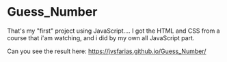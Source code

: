 # Guess_Number
That's my "first" project using JavaScript.... I got the HTML and CSS from a course that i'am watching, and i did by my own all JavaScript part.

Can you see the result here:
https://jvsfarias.github.io/Guess_Number/

